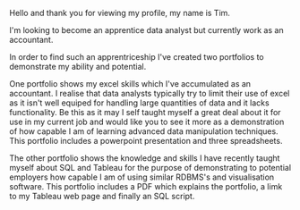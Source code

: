 Hello and thank you for viewing my profile, my name is Tim.

I'm looking to become an apprentice data analyst but currently work as an accountant.

In order to find such an apprentriceship I've created two portfolios to demonstrate my ability and potential.

One portfolio shows my excel skills which I've accumulated as an accountant. I realise that data analysts typically try to limit
their use of excel as it isn't well equiped for handling large quantities of data and it lacks functionality. Be this as it may I
self taught myself a great deal about it for use in my current job and would like you to see it more as a demonstration of how 
capable I am of learning advanced data manipulation techniques. This portfolio includes a powerpoint presentation and three spreadsheets.

The other portfolio shows the knowledge and skills I have recently taught myself about SQL and Tableau for the purpose of demonstrating 
to potential employers how capable I am of using similar RDBMS's and visualisation software. This portfolio includes a PDF which explains
the portfolio, a limk to my Tableau web page and finally an SQL script.

<!---
TimLieb/TimLieb is a ✨ special ✨ repository because its `README.md` (this file) appears on your GitHub profile.
You can click the Preview link to take a look at your changes.
--->
